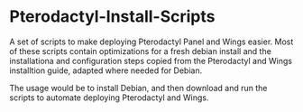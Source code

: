 # Pterodactyl-Install-Scripts
A set of scripts to make deploying Pterodactyl Panel and Wings easier. Most of these scripts contain optimizations for a fresh debian install and the installationa and configuration steps copied from the Pterodactyl and Wings installtion guide, adapted where needed for Debian.

The usage would be to install Debian, and then download and run the scripts to automate deploying Pterodactyl and Wings.
